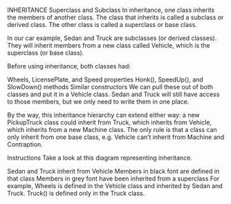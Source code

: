 INHERITANCE
Superclass and Subclass
In inheritance, one class inherits the members of another class. The class that inherits is called a subclass or derived class. The other class is called a superclass or base class.

In our car example, Sedan and Truck are subclasses (or derived classes). They will inherit members from a new class called Vehicle, which is the superclass (or base class).

Before using inheritance, both classes had:

Wheels, LicensePlate, and Speed properties
Honk(), SpeedUp(), and SlowDown() methods
Similar constructors
We can pull these out of both classes and put it in a Vehicle class. Sedan and Truck will still have access to those members, but we only need to write them in one place.

By the way, this inheritance hierarchy can extend either way: a new PickupTruck class could inherit from Truck, which inherits from Vehicle, which inherits from a new Machine class. The only rule is that a class can only inherit from one base class, e.g. Vehicle can’t inherit from Machine and Contraption.

Instructions
Take a look at this diagram representing inheritance.

Sedan and Truck inherit from Vehicle
Members in black font are defined in that class
Members in grey font have been inherited from a superclass
For example, Wheels is defined in the Vehicle class and inherited by Sedan and Truck. Truck() is defined only in the Truck class.
